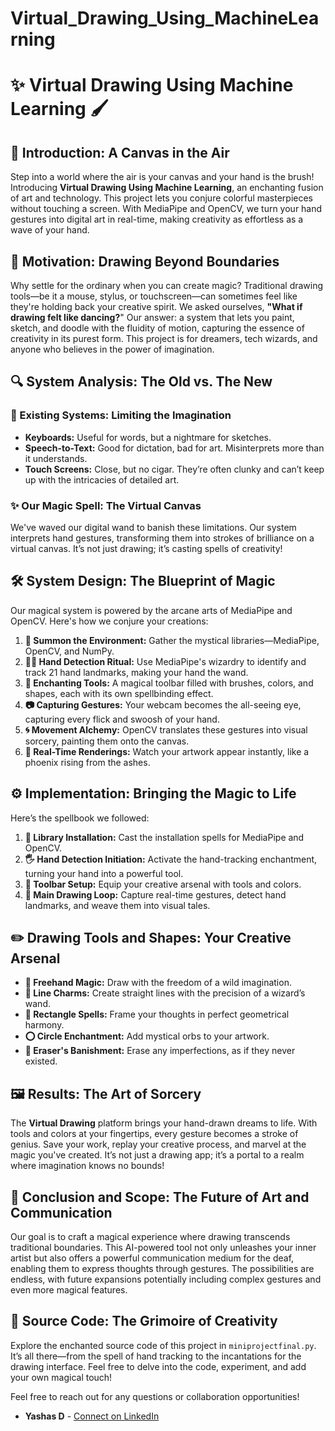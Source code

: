 # Virtual_Drawing_Using_MachineLearning

# ✨ Virtual Drawing Using Machine Learning 🖌️

## 🎨 Introduction: A Canvas in the Air
Step into a world where the air is your canvas and your hand is the brush! Introducing **Virtual Drawing Using Machine Learning**, an enchanting fusion of art and technology. This project lets you conjure colorful masterpieces without touching a screen. With MediaPipe and OpenCV, we turn your hand gestures into digital art in real-time, making creativity as effortless as a wave of your hand.

## 🌟 Motivation: Drawing Beyond Boundaries
Why settle for the ordinary when you can create magic? Traditional drawing tools—be it a mouse, stylus, or touchscreen—can sometimes feel like they're holding back your creative spirit. We asked ourselves, **"What if drawing felt like dancing?**" Our answer: a system that lets you paint, sketch, and doodle with the fluidity of motion, capturing the essence of creativity in its purest form. This project is for dreamers, tech wizards, and anyone who believes in the power of imagination.

## 🔍 System Analysis: The Old vs. The New

### 🚫 Existing Systems: Limiting the Imagination
- **Keyboards:** Useful for words, but a nightmare for sketches.
- **Speech-to-Text:** Good for dictation, bad for art. Misinterprets more than it understands.
- **Touch Screens:** Close, but no cigar. They’re often clunky and can’t keep up with the intricacies of detailed art.

### ✨ Our Magic Spell: The Virtual Canvas
We've waved our digital wand to banish these limitations. Our system interprets hand gestures, transforming them into strokes of brilliance on a virtual canvas. It’s not just drawing; it’s casting spells of creativity!

## 🛠️ System Design: The Blueprint of Magic
Our magical system is powered by the arcane arts of MediaPipe and OpenCV. Here's how we conjure your creations:

1. **🔮 Summon the Environment:** Gather the mystical libraries—MediaPipe, OpenCV, and NumPy.
2. **🧙‍♂️ Hand Detection Ritual:** Use MediaPipe's wizardry to identify and track 21 hand landmarks, making your hand the wand.
3. **🎨 Enchanting Tools:** A magical toolbar filled with brushes, colors, and shapes, each with its own spellbinding effect.
4. **📷 Capturing Gestures:** Your webcam becomes the all-seeing eye, capturing every flick and swoosh of your hand.
5. **🌀 Movement Alchemy:** OpenCV translates these gestures into visual sorcery, painting them onto the canvas.
6. **🌈 Real-Time Renderings:** Watch your artwork appear instantly, like a phoenix rising from the ashes.

## ⚙️ Implementation: Bringing the Magic to Life
Here’s the spellbook we followed:

1. **🔧 Library Installation:** Cast the installation spells for MediaPipe and OpenCV.
2. **🖐️ Hand Detection Initiation:** Activate the hand-tracking enchantment, turning your hand into a powerful tool.
3. **🧰 Toolbar Setup:** Equip your creative arsenal with tools and colors.
4. **🎥 Main Drawing Loop:** Capture real-time gestures, detect hand landmarks, and weave them into visual tales.

## ✏️ Drawing Tools and Shapes: Your Creative Arsenal

- **🌈 Freehand Magic:** Draw with the freedom of a wild imagination.
- **📏 Line Charms:** Create straight lines with the precision of a wizard’s wand.
- **🔲 Rectangle Spells:** Frame your thoughts in perfect geometrical harmony.
- **⭕ Circle Enchantment:** Add mystical orbs to your artwork.
- **🧽 Eraser's Banishment:** Erase any imperfections, as if they never existed.

## 🖼️ Results: The Art of Sorcery
The **Virtual Drawing** platform brings your hand-drawn dreams to life. With tools and colors at your fingertips, every gesture becomes a stroke of genius. Save your work, replay your creative process, and marvel at the magic you've created. It’s not just a drawing app; it’s a portal to a realm where imagination knows no bounds!

## 🌠 Conclusion and Scope: The Future of Art and Communication
Our goal is to craft a magical experience where drawing transcends traditional boundaries. This AI-powered tool not only unleashes your inner artist but also offers a powerful communication medium for the deaf, enabling them to express thoughts through gestures. The possibilities are endless, with future expansions potentially including complex gestures and even more magical features.

## 📜 Source Code: The Grimoire of Creativity
Explore the enchanted source code of this project in `miniprojectfinal.py`. It’s all there—from the spell of hand tracking to the incantations for the drawing interface. Feel free to delve into the code, experiment, and add your own magical touch!


Feel free to reach out for any questions or collaboration opportunities!
- **Yashas D**  - [Connect on LinkedIn](https://www.linkedin.com/in/yashasd2004/)
